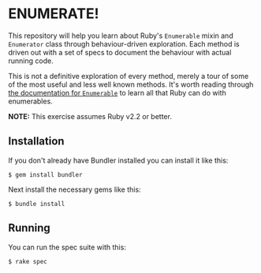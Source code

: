 # ENUMERATE!

This repository will help you learn about Ruby's `Enumerable` mixin and
`Enumerator` class through behaviour-driven exploration. Each method is driven
out with a set of specs to document the behaviour with actual running code.

This is not a definitive exploration of every method, merely a tour of some of
the most useful and less well known methods. It's worth reading through [the
documentation for `Enumerable`](http://ruby-doc.org/core-2.2.2/Enumerable.html)
to learn all that Ruby can do with enumerables.

**NOTE:** This exercise assumes Ruby v2.2 or better.


## Installation

If you don't already have Bundler installed you can install it like this:

    $ gem install bundler

Next install the necessary gems like this:

    $ bundle install


## Running

You can run the spec suite with this:

    $ rake spec
